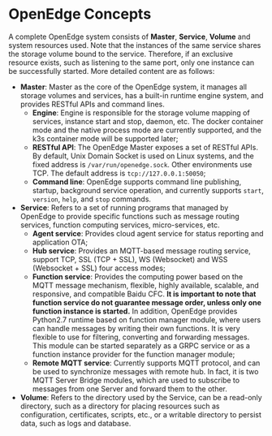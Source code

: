 # OpenEdge Concepts

A complete OpenEdge system consists of **Master**, **Service**, **Volume** and system resources used. Note that the instances of the same service shares the storage volume bound to the service. Therefore, if an exclusive resource exists, such as listening to the same port, only one instance can be successfully started. More detailed content are as follows:

- **Master**: Master as the core of the OpenEdge system, it manages all storage volumes and services, has a built-in runtime engine system, and provides RESTful APIs and command lines.
   - **Engine**: Engine is responsible for the storage volume mapping of services, instance start and stop, daemon, etc. The docker container mode and the native process mode are currently supported, and the k3s container mode will be supported later;
   - **RESTful API**: The OpenEdge Master exposes a set of RESTful APIs. By default, Unix Domain Socket is used on Linux systems, and the fixed address is `/var/run/openedge.sock`. Other environments use TCP. The default address is `tcp://127.0.0.1:50050`;
   - **Command line**: OpenEdge supports command line publishing, startup, background service operation, and currently supports `start`, `version`, `help`, and `stop` commands.
- **Service**: Refers to a set of running programs that managed by OpenEdge to provide specific functions such as message routing services, function computing services, micro-services, etc.
   - **Agent service**: Provides cloud agent service for status reporting and application OTA;
   - **Hub service**: Provides an MQTT-based message routing service, support TCP, SSL (TCP + SSL), WS (Websocket) and WSS (Websocket + SSL) four access modes;
   - **Function service**: Provides the computing power based on the MQTT message mechanism, flexible, highly available, scalable, and responsive, and compatible Baidu CFC. **It is important to note that function service do not guarantee message order, unless only one function instance is started.** In addition, OpenEdge provides Python2.7 runtime based on function manager module, where users can handle messages by writing their own functions. It is very flexible to use for filtering, converting and forwarding messages. This module can be started separately as a GRPC service or as a function instance provider for the function manager module;
   - **Remote MQTT service**: Currently supports MQTT protocol, and can be used to synchronize messages with remote hub. In fact, it is two MQTT Server Bridge modules, which are used to subscribe to messages from one Server and forward them to the other.
- **Volume**: Refers to the directory used by the Service, can be a read-only directory, such as a directory for placing resources such as configuration, certificates, scripts, etc., or a writable directory to persist data, such as logs and database.